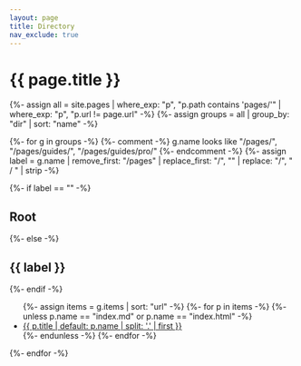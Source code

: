 ```yaml
---
layout: page
title: Directory
nav_exclude: true
---
```


<h1>{{ page.title }}</h1>

{%- assign all = site.pages
  | where_exp: "p", "p.path contains 'pages/'"
  | where_exp: "p", "p.url != page.url"
-%}
{%- assign groups = all | group_by: "dir" | sort: "name" -%}

{%- for g in groups -%}
  {%- comment -%}
    g.name looks like "/pages/", "/pages/guides/", "/pages/guides/pro/"
  {%- endcomment -%}
  {%- assign label = g.name | remove_first: "/pages" | replace_first: "/", "" | replace: "/", " / " | strip -%}

  {%- if label == "" -%}
    <h2>Root</h2>
  {%- else -%}
    <h2>{{ label }}</h2>
  {%- endif -%}

  <ul>
    {%- assign items = g.items | sort: "url" -%}
    {%- for p in items -%}
      {%- unless p.name == "index.md" or p.name == "index.html" -%}
        <li><a href="{{ p.url }}">{{ p.title | default: p.name | split: '.' | first }}</a></li>
      {%- endunless -%}
    {%- endfor -%}
  </ul>
{%- endfor -%}